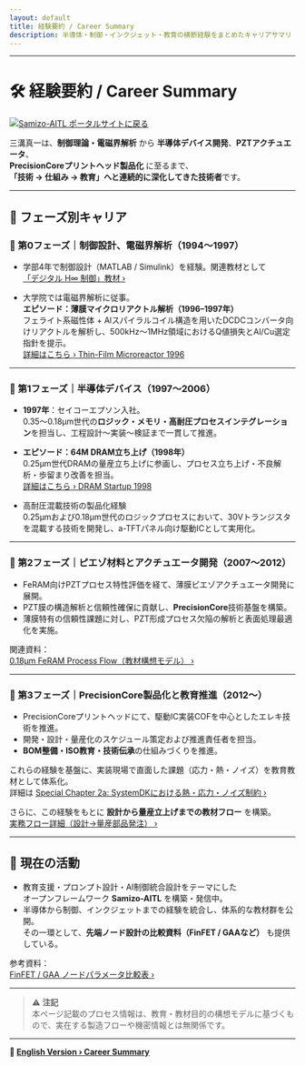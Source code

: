 ```yaml
---
layout: default
title: 経験要約 / Career Summary
description: 半導体・制御・インクジェット・教育の横断経験をまとめたキャリアサマリ
---
```


---

# 🛠️ 経験要約 / Career Summary

[![Samizo-AITL ポータルサイトに戻る](https://img.shields.io/badge/Samizo--AITL%20ポータルサイトに戻る-brightgreen)](https://samizo-aitl.github.io/)

三溝真一は、**制御理論・電磁界解析** から **半導体デバイス開発**、**PZTアクチュエータ**、  
**PrecisionCoreプリントヘッド製品化** に至るまで、  
**「技術 → 仕組み → 教育」へと連続的に深化してきた技術者**です。

---

## 📘 フェーズ別キャリア

### 🔹 第0フェーズ｜制御設計、電磁界解析（1994〜1997）
- 学部4年で制御設計（MATLAB / Simulink）を経験。関連教材として  
  [「デジタル H∞ 制御」教材 ›](https://samizo-aitl.github.io/EduController/part04_digital/theory/06_digital_hinf_control.html)

- 大学院では電磁界解析に従事。  
  **エピソード：薄膜マイクロリアクトル解析（1996–1997年）**  
  フェライト系磁性体 + Alスパイラルコイル構造を用いたDCDCコンバータ向けリアクトルを解析し、500kHz〜1MHz領域におけるQ値損失とAl/Cu選定指針を提示。  
  [詳細はこちら › Thin-Film Microreactor 1996](https://samizo-aitl.github.io/Edusemi-Plus/archive/in1996/thinfilm_microreactor/)

---

### 🔹 第1フェーズ｜半導体デバイス（1997〜2006）
- **1997年**：セイコーエプソン入社。  
  0.35〜0.18μm世代の**ロジック・メモリ・高耐圧プロセスインテグレーション**を担当し、工程設計〜実装〜検証まで一貫して推進。

- **エピソード：64M DRAM立ち上げ（1998年）**  
  0.25μm世代DRAMの量産立ち上げに参画し、プロセス立ち上げ・不良解析・歩留まり改善を担当。  
  [詳細はこちら › DRAM Startup 1998](https://samizo-aitl.github.io/Edusemi-Plus/archive/in1998/DRAM_Startup_64M_1998/)

- 高耐圧混載技術の製品化経験  
  0.25μmおよび0.18μm世代のロジックプロセスにおいて、30Vトランジスタを混載する技術を開発し、a-TFTパネル向け駆動ICとして実用化。

---

### 🔹 第2フェーズ｜ピエゾ材料とアクチュエータ開発（2007〜2012）
- FeRAM向けPZTプロセス特性評価を経て、薄膜ピエゾアクチュエータ開発に展開。  
- PZT膜の構造解析と信頼性確保に貢献し、**PrecisionCore**技術基盤を構築。  
- 薄膜特有の信頼性課題に対し、PZT形成プロセス欠陥の解析と表面処理最適化を実施。  

関連資料：  
[0.18μm FeRAM Process Flow（教材構想モデル） ›](https://samizo-aitl.github.io/Edusemi-v4x/d_chapter1_memory_technologies/doc_FeRAM/0.18um_FeRAM_ProcessFlow)

---

### 🔹 第3フェーズ｜PrecisionCore製品化と教育推進（2012〜）
- PrecisionCoreプリントヘッドにて、駆動IC実装COFを中心としたエレキ技術を推進。  
- 開発・設計・量産化のスケジュール策定および推進責任者を担当。  
- **BOM整備・ISO教育・技術伝承**の仕組みづくりを推進。  

これらの経験を基盤に、実装現場で直面した課題（応力・熱・ノイズ）を教育教材として体系化。  
詳細は [Special Chapter 2a: SystemDKにおける熱・応力・ノイズ制約 ›](https://samizo-aitl.github.io/Edusemi-v4x/f_chapter2a_systemdk/)

さらに、この経験をもとに **設計から量産立上げまでの教材フロー** を構築。  
 [実務フロー詳細（設計→量産部品発注） ›](https://samizo-aitl.github.io/EduMecha/08_production_process/production_process_flow.html)
    
---

## 🎯 現在の活動
- 教育支援・プロンプト設計・AI制御統合設計をテーマにした  
  オープンフレームワーク **Samizo-AITL** を構築・発信中。  
- 半導体から制御、インクジェットまでの経験を統合し、体系的な教材群を公開。  
  その一環として、**先端ノード設計の比較資料（FinFET / GAAなど）** も提供している。  

参考資料：  
[FinFET / GAA ノードパラメータ比較表 ›](https://samizo-aitl.github.io/Edusemi-v4x/f_chapter1_finfet_gaa/appendixf1_05_node_params)

---

> ⚠️ **注記**  
> 本ページ記載のプロセス情報は、教育・教材目的の構想モデルに基づくもので、実在する製造フローや機密情報とは無関係です。

---

**🔗 [English Version › Career Summary](./en/)**
